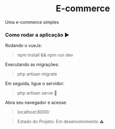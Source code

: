<h1 align="center"> E-commerce </h1>

<p align="justify"> Uma e-commerce simples</p>


### Como rodar a aplicação :arrow_forward:
<p align="justify"> Rodando o vueJs: </p>

> npm install && npm run dev

<p align="justify"> Executando as migrações: </p>

> php artisan migrate

<p align="justify"> Em seguida, ligue o servidor: </p>

> php artisan serve :signal_strength:

<p align="justify">Abra seu navegador e acesse: </p>

> localhost:8000/


> Estado do Projeto: Em desenvolvimento :warning:
